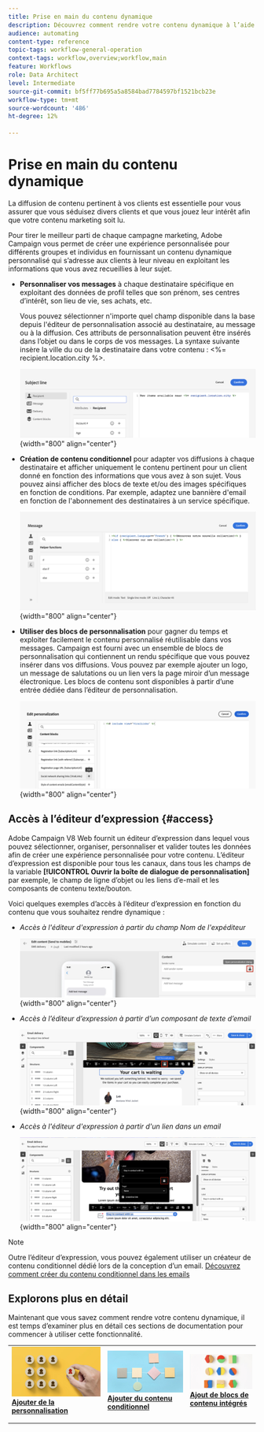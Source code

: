 ```yaml
---
title: Prise en main du contenu dynamique
description: Découvrez comment rendre votre contenu dynamique à l’aide de la personnalisation, du contenu conditionnel et des blocs de contenu intégrés.
audience: automating
content-type: reference
topic-tags: workflow-general-operation
context-tags: workflow,overview;workflow,main
feature: Workflows
role: Data Architect
level: Intermediate
source-git-commit: bf5ff77b695a5a8584bad7784597bf1521bcb23e
workflow-type: tm+mt
source-wordcount: '486'
ht-degree: 12%

---
```



# Prise en main du contenu dynamique

La diffusion de contenu pertinent à vos clients est essentielle pour vous assurer que vous séduisez divers clients et que vous jouez leur intérêt afin que votre contenu marketing soit lu.

Pour tirer le meilleur parti de chaque campagne marketing, Adobe Campaign vous permet de créer une expérience personnalisée pour différents groupes et individus en fournissant un contenu dynamique personnalisé qui s’adresse aux clients à leur niveau en exploitant les informations que vous avez recueillies à leur sujet.

* **Personnaliser vos messages** à chaque destinataire spécifique en exploitant des données de profil telles que son prénom, ses centres d’intérêt, son lieu de vie, ses achats, etc.

  Vous pouvez sélectionner n&#39;importe quel champ disponible dans la base depuis l&#39;éditeur de personnalisation associé au destinataire, au message ou à la diffusion. Ces attributs de personnalisation peuvent être insérés dans l’objet ou dans le corps de vos messages. La syntaxe suivante insère la ville du ou de la destinataire dans votre contenu : &lt;%= recipient.location.city %>.

  ![](assets/perso-subject-line.png){width="800" align="center"}

* **Création de contenu conditionnel** pour adapter vos diffusions à chaque destinataire et afficher uniquement le contenu pertinent pour un client donné en fonction des informations que vous avez à son sujet. Vous pouvez ainsi afficher des blocs de texte et/ou des images spécifiques en fonction de conditions. Par exemple, adaptez une bannière d&#39;email en fonction de l&#39;abonnement des destinataires à un service spécifique.

  ![](assets/condition-sample.png){width="800" align="center"}

* **Utiliser des blocs de personnalisation** pour gagner du temps et exploiter facilement le contenu personnalisé réutilisable dans vos messages. Campaign est fourni avec un ensemble de blocs de personnalisation qui contiennent un rendu spécifique que vous pouvez insérer dans vos diffusions. Vous pouvez par exemple ajouter un logo, un message de salutations ou un lien vers la page miroir d’un message électronique. Les blocs de contenu sont disponibles à partir d’une entrée dédiée dans l’éditeur de personnalisation.

  ![](assets/content-blocks.png){width="800" align="center"}

## Accès à l’éditeur d’expression {#access}

Adobe Campaign V8 Web fournit un éditeur d’expression dans lequel vous pouvez sélectionner, organiser, personnaliser et valider toutes les données afin de créer une expérience personnalisée pour votre contenu. L’éditeur d’expression est disponible pour tous les canaux, dans tous les champs de la variable **[!UICONTROL Ouvrir la boîte de dialogue de personnalisation]** par exemple, le champ de ligne d’objet ou les liens d’e-mail et les composants de contenu texte/bouton.

Voici quelques exemples d’accès à l’éditeur d’expression en fonction du contenu que vous souhaitez rendre dynamique :

* *Accès à l&#39;éditeur d&#39;expression à partir du champ Nom de l&#39;expéditeur*

  ![](assets/expression-editor-access.png){width="800" align="center"}

* *Accès à l’éditeur d’expression à partir d’un composant de texte d’email*

  ![](assets/expression-editor-access-email.png){width="800" align="center"}

* *Accès à l&#39;éditeur d&#39;expression à partir d&#39;un lien dans un email*

  ![](assets/perso-link-insert-icon.png){width="800" align="center"}

>[!NOTE]
>
>Outre l’éditeur d’expression, vous pouvez également utiliser un créateur de contenu conditionnel dédié lors de la conception d’un email. [Découvrez comment créer du contenu conditionnel dans les emails](conditions.md)

## Explorons plus en détail

Maintenant que vous savez comment rendre votre contenu dynamique, il est temps d’examiner plus en détail ces sections de documentation pour commencer à utiliser cette fonctionnalité.

<table style="table-layout:fixed"><tr style="border: 0;">
<td>
<a href="personalize.md">
<img alt="Personnaliser le contenu" src="assets/do-not-localize/dynamic-personalization.jpg">
</a>
<div>
<a href="personalize.md"><strong>Ajouter de la personnalisation</strong></a>
</div>
<p>
</td>
<td>
<a href="conditions.md">
<img alt="prospect" src="assets/do-not-localize/dynamic-conditional.jpg">
</a>
<div><a href="conditions.md"><strong>Ajouter du contenu conditionnel</strong>
</div>
<p>
</td>
<td>
<a href="content-blocks.md">
<img alt="Peu fréquent" src="assets/do-not-localize/dynamic-content-blocks.jpg">
</a>
<div>
<a href="content-blocks.md"><strong>Ajout de blocs de contenu intégrés</strong></a>
</div>
<p></td>
</tr></table>
